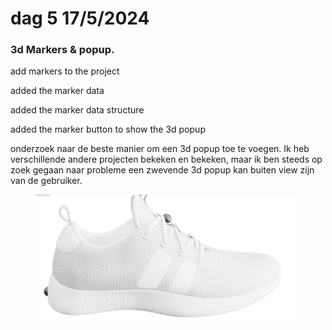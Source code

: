 # dag 5 17/5/2024

### 3d Markers & popup.

add markers to the project&#x20;

added the marker data&#x20;

added the marker data structure&#x20;

added the marker button to show the 3d popup

onderzoek naar de beste manier om een 3d popup toe te voegen. Ik heb verschillende andere projecten bekeken en bekeken, maar ik ben steeds op zoek gegaan naar probleme een zwevende 3d popup kan buiten view zijn van de gebruiker.

<figure><img src="../.gitbook/assets/image (1) (1).png" alt=""><figcaption></figcaption></figure>
